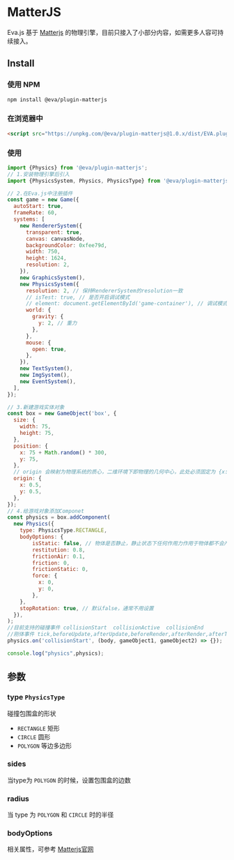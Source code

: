 
# MatterJS

Eva.js 基于 [Matterjs](https://brm.io/matter-js) 的物理引擎，目前只接入了小部分内容，如需更多人容可持续接入。

## Install

### 使用 NPM
```bash
npm install @eva/plugin-matterjs
```

### 在浏览器中
```html
<script src="https://unpkg.com/@eva/plugin-matterjs@1.0.x/dist/EVA.plugin.renderer.matterjs.min.js"></script>
```

### 使用

```js
import {Physics} from '@eva/plugin-matterjs';
// 1.安装物理引擎后引入
import {PhysicsSystem, Physics, PhysicsType} from '@eva/plugin-matterjs';

// 2.在Eva.js中注册插件
const game = new Game({
  autoStart: true,
  frameRate: 60,
  systems: [
    new RendererSystem({
      transparent: true,
      canvas: canvasNode,
      backgroundColor: 0xfee79d,
      width: 750,
      height: 1624,
      resolution: 2,
    }),
    new GraphicsSystem(),
    new PhysicsSystem({
      resolution: 2, // 保持RendererSystem的resolution一致
      // isTest: true, // 是否开启调试模式
      // element: document.getElementById('game-container'), // 调试模式下canvas节点的挂载点
      world: {
        gravity: {
          y: 2, // 重力
        },
      },
      mouse: {
        open: true,
      },
    }),
    new TextSystem(),
    new ImgSystem(),
    new EventSystem(),
  ],
});

// 3.新建游戏实体对象
const box = new GameObject('box', {
  size: {
    width: 75,
    height: 75,
  },
  position: {
    x: 75 + Math.random() * 300,
    y: 75,
  },
  // origin 会映射为物理系统的质心，二维环境下即物理的几何中心，此处必须固定为 {x:0.5,y:0.5}
  origin: {
    x: 0.5,
    y: 0.5,
  },
});
// 4.给游戏对象添加Componet
const physics = box.addComponent(
  new Physics({
    type: PhysicsType.RECTANGLE,
    bodyOptions: {
        isStatic: false, // 物体是否静止，静止状态下任何作用力作用于物体都不会产生效果
        restitution: 0.8,
        frictionAir: 0.1,
        friction: 0,
        frictionStatic: 0,
        force: {
          x: 0,
          y: 0,
        },
    },
    stopRotation: true, // 默认false，通常不用设置
  }),
);
//目前支持的碰撞事件 collisionStart  collisionActive  collisionEnd
//刚体事件 tick,beforeUpdate,afterUpdate,beforeRender,afterRender,afterTick 通常使用beforeUpdate和afterUpdate即可
physics.on('collisionStart', (body, gameObject1, gameObject2) => {});

console.log("physics",physics);
```

## 参数
### type `PhysicsType`
碰撞包围盒的形状 
- `RECTANGLE` 矩形
- `CIRCLE` 圆形
- `POLYGON` 等边多边形

### sides
当type为 `POLYGON` 的时候，设置包围盒的边数

### radius
当 type 为 `POLYGON` 和 `CIRCLE` 时的半径

### bodyOptions
相关属性，可参考 [Matterjs官网](https://brm.io/matter-js/docs/classes/Body.html#properties)


<br />
<br />
<br />
<br />
<br />